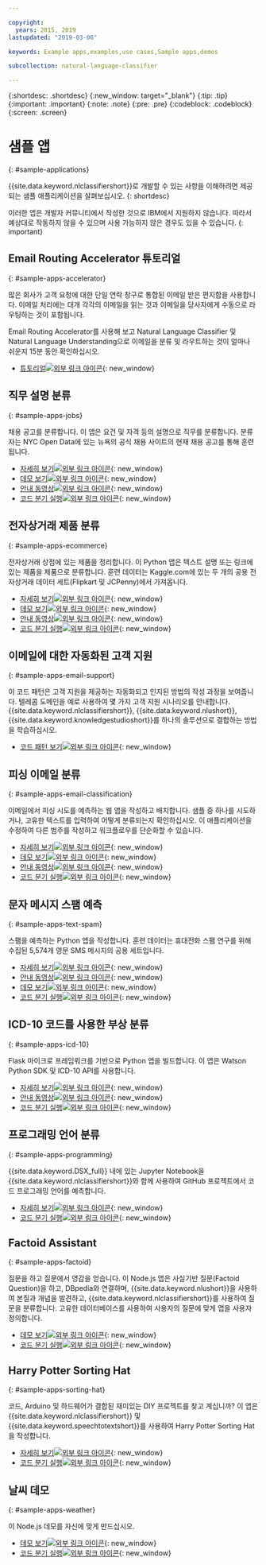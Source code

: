 ```yaml
---

copyright:
  years: 2015, 2019
lastupdated: "2019-03-06"

keywords: Example apps,examples,use cases,Sample apps,demos

subcollection: natural-language-classifier

---
```


{:shortdesc: .shortdesc}
{:new_window: target="_blank"}
{:tip: .tip}
{:important: .important}
{:note: .note}
{:pre: .pre}
{:codeblock: .codeblock}
{:screen: .screen}

# 샘플 앱
{: #sample-applications}

{{site.data.keyword.nlclassifiershort}}로 개발할 수 있는 사항을 이해하려면 제공되는 샘플 애플리케이션을 살펴보십시오.
{: shortdesc}

이러한 앱은 개발자 커뮤니티에서 작성한 것으로 IBM에서 지원하지 않습니다. 따라서 예상대로 작동하지 않을 수 있으며 사용 가능하지 않은 경우도 있을 수 있습니다.
{: important}

## Email Routing Accelerator 튜토리얼
{: #sample-apps-accelerator}

많은 회사가 고객 요청에 대한 단일 연락 창구로 통합된 이메일 받은 편지함을 사용합니다. 이메일 처리에는 대개 각각의 이메일을 읽는 것과 이메일을 당사자에게 수동으로 라우팅하는 것이 포함됩니다. 

Email Routing Accelerator를 사용해 보고 Natural Language Classifier 및 Natural Language Understanding으로 이메일을 분류 및 라우트하는 것이 얼마나 쉬운지 15분 동안 확인하십시오. 

- [튜토리얼![외부 링크 아이콘](../../icons/launch-glyph.svg "외부 링크아이콘")](https://cloudcontent.mybluemix.net/cloud/garage/tutorials/ibm-watson-ilab-demos/email-routing-accelerator-tutorial){: new_window}

## 직무 설명 분류
{: #sample-apps-jobs}

채용 공고를 분류합니다. 이 앱은 요건 및 자격 등의 설명으로 직무를 분류합니다. 분류자는 NYC Open Data에 있는 뉴욕의 공식 채용 사이트의 현재 채용 공고를 통해 훈련됩니다. 

- [자세히 보기![외부 링크 아이콘](../../icons/launch-glyph.svg "외부 링크 아이콘")](https://medium.com/ibm-watson/classify-job-descriptions-with-watson-natural-language-classifier-fca735ff2f3c){: new_window}
- [데모 보기![외부 링크 아이콘](../../icons/launch-glyph.svg "외부 링크 아이콘")](http://nlc-job-descriptions.mybluemix.net/){: new_window}
- [안내 동영상![외부 링크 아이콘](../../icons/launch-glyph.svg "외부 링크 아이콘")](https://www.youtube.com/watch?v=KyaC-8vfyPg){: new_window}
- [코드 분기 실행![외부 링크 아이콘](../../icons/launch-glyph.svg "외부 링크 아이콘")](https://github.com/yalondg/nlc-job-descriptions){: new_window}

## 전자상거래 제품 분류
{: #sample-apps-ecommerce}

전자상거래 상점에 있는 제품을 정리합니다. 이 Python 앱은 텍스트 설명 또는 링크에 있는 제품을 제품으로 분류합니다. 훈련 데이터는 Kaggle.com에 있는 두 개의 공용 전자상거래 데이터 세트(Flipkart 및 JCPenny)에서 가져옵니다. 

- [자세히 보기![외부 링크 아이콘](../../icons/launch-glyph.svg "외부 링크 아이콘")](https://medium.com/ibm-watson/e-commerce-product-categorization-with-watson-cf2130d7c94a?source=rss----22a2beb5a88a---4){: new_window}
- [데모 보기![외부 링크 아이콘](../../icons/launch-glyph.svg "외부 링크 아이콘")](https://erichensley-nlc-demo.mybluemix.net/){: new_window}
- [안내 동영상![외부 링크 아이콘](../../icons/launch-glyph.svg "외부 링크 아이콘")](https://youtu.be/JPMZxgpc_Uo){: new_window}
- [코드 분기 실행![외부 링크 아이콘](../../icons/launch-glyph.svg "외부 링크 아이콘")](https://github.com/erichensleyibm/NLC_product_classifier-demo){: new_window}

## 이메일에 대한 자동화된 고객 지원
{: #sample-apps-email-support}

이 코드 패턴은 고객 지원을 제공하는 자동화되고 인지된 방법의 작성 과정을 보여줍니다. 텔레콤 도메인을 예로 사용하여 몇 가지 고객 지원 시나리오를 안내합니다. {{site.data.keyword.nlclassifiershort}}, {{site.data.keyword.nlushort}}, {{site.data.keyword.knowledgestudioshort}}를 하나의 솔루션으로 결합하는 방법을 학습하십시오. 

- [코드 패턴 보기![외부 링크 아이콘](../../icons/launch-glyph.svg "외부 링크 아이콘")](https://developer.ibm.com/patterns/email-support-automation-for-telco/){: new_window}

## 피싱 이메일 분류
{: #sample-apps-email-classification}

이메일에서 피싱 시도를 예측하는 웹 앱을 작성하고 배치합니다. 샘플 중 하나를 시도하거나, 고유한 텍스트를 입력하여 어떻게 분류되는지 확인하십시오. 이 애플리케이션을 수정하여 다른 범주를 작성하고 워크플로우를 단순화할 수 있습니다. 

- [자세히 보기![외부 링크 아이콘](../../icons/launch-glyph.svg "외부 링크 아이콘")](https://developer.ibm.com/patterns/predict-phishing-attempts-in-email-with-nlc/){: new_window}
- [데모 보기![외부 링크 아이콘](../../icons/launch-glyph.svg "외부 링크 아이콘")](https://nlc-email-spam.mybluemix.net/){: new_window}
- [안내 동영상![외부 링크 아이콘](../../icons/launch-glyph.svg "외부 링크 아이콘")](https://www.youtube.com/watch?v=vnnUYAi9Zy4){: new_window}
- [코드 분기 실행![외부 링크 아이콘](../../icons/launch-glyph.svg "외부 링크 아이콘")](https://github.com/IBM/nlc-email-phishing){: new_window}

## 문자 메시지 스팸 예측
{: #sample-apps-text-spam}

스팸을 예측하는 Python 앱을 작성합니다. 훈련 데이터는 휴대전화 스팸 연구를 위해 수집된 5,574개 영문 SMS 메시지의 공용 세트입니다. 

- [자세히 보기![외부 링크 아이콘](../../icons/launch-glyph.svg "외부 링크 아이콘")](https://medium.com/ibm-watson/identify-spam-with-watson-natural-language-classifier-42f273d310f4){: new_window}
- [안내 동영상![외부 링크 아이콘](../../icons/launch-glyph.svg "외부 링크 아이콘")](https://www.youtube.com/watch?v=upK42t7Ojls){: new_window}
- [데모 보기![외부 링크 아이콘](../../icons/launch-glyph.svg "외부 링크 아이콘")](https://watsonnlcspam.mybluemix.net/){: new_window}
- [코드 분기 실행![외부 링크 아이콘](../../icons/launch-glyph.svg "외부 링크 아이콘")](https://github.com/cdimascio/watson-nlc-spam){: new_window}

## ICD-10 코드를 사용한 부상 분류
{: #sample-apps-icd-10}

Flask 마이크로 프레임워크를 기반으로 Python 앱을 빌드합니다. 이 앱은 Watson Python SDK 및 ICD-10 API를 사용합니다. 

- [자세히 보기![외부 링크 아이콘](../../icons/launch-glyph.svg "외부 링크 아이콘")](https://developer.ibm.com/code/patterns/classify-icd-10-data-with-watson/){: new_window}
- [안내 동영상![외부 링크 아이콘](../../icons/launch-glyph.svg "외부 링크 아이콘")](https://youtu.be/N0eKEZxdwsQ){: new_window}
- [코드 분기 실행![외부 링크 아이콘](../../icons/launch-glyph.svg "외부 링크 아이콘")](https://github.com/stevemart/nlc-icd10-demo){: new_window}

## 프로그래밍 언어 분류
{: #sample-apps-programming}

{{site.data.keyword.DSX_full}} 내에 있는 Jupyter Notebook을 {{site.data.keyword.nlclassifiershort}}와 함께 사용하여 GitHub 프로젝트에서 코드 프로그래밍 언어를 예측합니다. 

- [자세히 보기![외부 링크 아이콘](../../icons/launch-glyph.svg "외부 링크 아이콘")](https://developer.ibm.com/patterns/programming-language-classification-with-watson-and-github/){: new_window}
- [코드 분기 실행![외부 링크 아이콘](../../icons/launch-glyph.svg "외부 링크 아이콘")](https://github.com/IBM/programming-language-classifier){: new_window}

## Factoid Assistant
{: #sample-apps-factoid}

질문을 하고 질문에서 영감을 얻습니다. 이 Node.js 앱은 사실기반 질문(Factoid Question)을 하고, DBpedia와 연결하며, {{site.data.keyword.nlushort}}을 사용하여 본질과 개념을 발견하고, {{site.data.keyword.nlclassifiershort}}를 사용하여 질문을 분류합니다. 고유한 데이터베이스를 사용하여 사용자의 질문에 맞게 앱을 사용자 정의합니다. 

- [데모 보기![외부 링크 아이콘](../../icons/launch-glyph.svg "외부 링크 아이콘")](http://nlc-factoid-assistant.mybluemix.net/){: new_window}
- [코드 분기 실행![외부 링크 아이콘](../../icons/launch-glyph.svg "외부 링크 아이콘")](https://github.com/biosopher/nlc-factoid-assistant){: new_window}

## Harry Potter Sorting Hat
{: #sample-apps-sorting-hat}

코드, Arduino 및 하드웨어가 결합된 재미있는 DIY 프로젝트를 찾고 계십니까? 이 앱은 {{site.data.keyword.nlclassifiershort}} 및 {{site.data.keyword.speechtotextshort}}를 사용하여 Harry Potter Sorting Hat을 작성합니다. 

- [자세히 보기![외부 링크 아이콘](../../icons/launch-glyph.svg "외부 링크 아이콘")](https://dreamtolearn.com/ryan/data_analytics_viz/97){: new_window}
- [코드 분기 실행![외부 링크 아이콘](../../icons/launch-glyph.svg "외부 링크 아이콘")](https://github.com/rustyoldrake/Harry_Potter_Sorting_Hat_Simple){: new_window}

## 날씨 데모
{: #sample-apps-weather}

이 Node.js 데모를 자신에 맞게 만드십시오. 

- [데모 보기![외부 링크 아이콘](../../icons/launch-glyph.svg "외부 링크 아이콘")](https://natural-language-classifier-demo.ng.bluemix.net){: new_window}
- [코드 분기 실행![외부 링크 아이콘](../../icons/launch-glyph.svg "외부 링크 아이콘")](https://github.com/watson-developer-cloud/natural-language-classifier-nodejs){: new_window}
